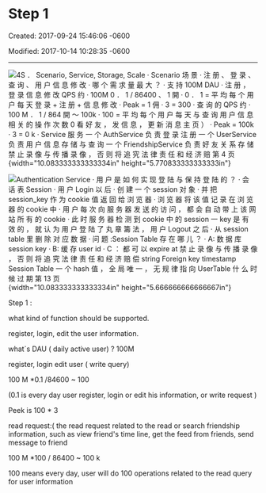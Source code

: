 # Step 1

Created: 2017-09-24 15:46:06 -0600

Modified: 2017-10-14 10:28:35 -0600

---

![4S ． Scenario, Service, Storage, Scale · Scenario 场 景 · 注 册 、 登 录 、 查 询 、 用 户 信 息 修 改 · 哪 个 需 求 量 最 大 ？ · 支 持 100M DAU · 注 册 ， 登 录 信 息 修 改 QPS 约 · 100M 0 ． 1 / 86400 、 1 開 · 0 ． 1 = 平 均 每 个 用 户 每 天 登 录 + 注 册 + 信 息 修 改 · Peak = 1 佣 · 3 = 300 · 查 询 的 QPS 约 · 100 M ． 1 / 864 開 ～ 100k · 100 = 平 均 每 个 用 户 每 天 与 查 询 用 户 信 息 相 关 的 操 作 次 数 0 看 好 友 ， 发 信 息 ， 更 新 消 息 主 页 ） · Peak = 100k · 3 = 0 k · Service 服 务 一 个 AuthService 负 责 登 录 注 册 一 个 UserService 负 责 用 户 信 息 存 储 与 查 询 一 个 FriendshipService 负 责 好 友 关 系 存 储 禁 止 录 像 与 传 播 录 像 ， 否 则 将 追 究 法 律 责 任 和 经 济 赔 第 4 页 ](../../media/Example-User-System-Step-1-image1.png){width="10.083333333333334in" height="5.770833333333333in"}







![Authentication Service · 用 户 是 如 何 实 现 登 陆 与 保 持 登 陆 的 ？ · 会 话 表 Session · 用 户 Login 以 后 · 创 建 一 个 session 对 象 · 并 把 session_key 作 为 cookie 值 返 回 给 浏 览 器 · 浏 览 器 将 该 值 记 录 在 浏 览 器 的 cookie 中 · 用 户 每 次 向 服 务 器 发 送 的 访 问 ， 都 会 自 动 带 上 该 网 站 所 有 的 cookie · 此 时 服 务 器 检 测 到 cookie 中 的 session 一 key 是 有 效 的 ， 就 认 为 用 户 登 陆 了 丸 章 籌 法 ， 用 户 Logout 之 后 · 从 session table 里 删 除 对 应 数 据 · 问 题 :Session Table 存 在 哪 儿 ？ · A: 数 据 库 session key · B: 缓 存 user id · C ： 都 可 以 expire at 禁 止 录 像 与 传 播 录 像 ， 否 则 将 追 究 法 律 责 任 和 经 济 赔 偿 string Foreign key timestamp Session Table 一 个 hash 值 ， 全 局 唯 一 ， 无 规 律 指 向 UserTable 什 么 时 候 过 期 第 13 页 ](../../media/Example-User-System-Step-1-image2.png){width="10.083333333333334in" height="5.666666666666667in"}



























Step 1 :



what kind of function should be supported.



register, login, edit the user information.



what`s DAU ( daily active user) ? 100M



register, login edit user ( write query)



100 M *0.1 /84600 ~ 100



(0.1 is every day user register, login or edit his information, or write request )



Peek is 100 * 3



read request:( the read request related to the read or search friendship information, such as view friend's time line, get the feed from friends, send message to friend



100 M *100 / 86400 ~ 100 k



100 means every day, user will do 100 operations related to the read query for user information











